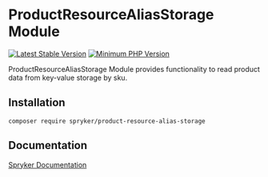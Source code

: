 # ProductResourceAliasStorage Module
[![Latest Stable Version](https://poser.pugx.org/spryker/product-resource-alias-storage/v/stable.svg)](https://packagist.org/packages/spryker/product-resource-alias-storage)
[![Minimum PHP Version](https://img.shields.io/badge/php-%3E%3D%207.4-8892BF.svg)](https://php.net/)

ProductResourceAliasStorage Module provides functionality to read product data from key-value storage by sku.

## Installation

```
composer require spryker/product-resource-alias-storage
```

## Documentation

[Spryker Documentation](https://docs.spryker.com)
